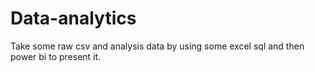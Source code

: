 # Data-analytics
Take some raw csv and analysis data by using some excel sql and then power bi to present it.

